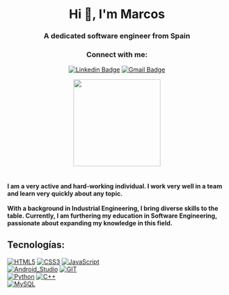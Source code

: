 <h1 align="center">Hi 👋, I'm Marcos</h1>
<h3 align="center">A dedicated software engineer from Spain</h3>

<h3 align="center">Connect with me:</h3>
<div align="center"> 
  
[![Linkedin Badge](https://img.shields.io/badge/LinkedIn-0077B5?style=for-the-badge&logo=linkedin&logoColor=white&labelColor=101010)]([https://www.linkedin.com/in/marquituswp](https://www.linkedin.com/in/marcoslopezgarau/))
[![Gmail Badge](https://img.shields.io/badge/Gmail-D14836?style=for-the-badge&logo=gmail&logoColor=white&labelColor=101010)](mailto:marcoslopezgarau@gmail.com)
</div>

<div align="center" display="flex">
  <img align='center' src='https://github.com/marquituswp/marquituswp/assets/145436573/9796765b-c893-41f1-ba49-5344aa2bbfbf' width='200'>
</div><br>

<h4>
  I am a very active and hard-working individual. I work very well in a team and learn very quickly about any topic.
  <br><br>
  With a background in Industrial Engineering, I bring diverse skills to the table. Currently, I am furthering my education in Software Engineering, passionate about expanding my knowledge in this field.
</h4>

## Tecnologías:
[![HTML5](https://img.shields.io/badge/HTML5-999999?style=for-the-badge&logo=HTML5&logoColor=white&labelColor=101010)]()
[![CSS3](https://img.shields.io/badge/CSS3-FA7343?style=for-the-badge&logo=CSS3&logoColor=white&labelColor=101010)]()
[![JavaScript](https://img.shields.io/badge/JavaScript-F7DF1E?style=for-the-badge&logo=javascript&logoColor=white&labelColor=101010)]()
</br>
[![Android_Studio](https://img.shields.io/badge/Android_Studio-3DDC84?style=for-the-badge&logo=android-studio&logoColor=white&labelColor=101010)]()
[![GIT](https://img.shields.io/badge/GIT-1575F9?style=for-the-badge&logo=GIT&logoColor=white&labelColor=101010)]()
</br>
[![Python](https://img.shields.io/badge/Python-yellow?style=for-the-badge&logo=python&logoColor=white&labelColor=101010)]()
[![C++](https://img.shields.io/badge/C++-1575F9?style=for-the-badge&logo=Cplusplus&logoColor=white&labelColor=101010)]()
</br>
[![MySQL](https://img.shields.io/badge/MySQL-4479A1?style=for-the-badge&logo=mysql&logoColor=white&labelColor=101010)]()
</br>

